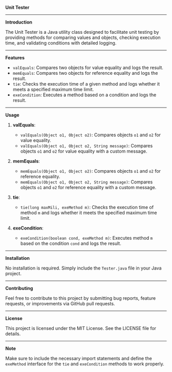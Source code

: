 **Unit Tester**

---

**Introduction**

The Unit Tester is a Java utility class designed to facilitate unit testing by providing methods for comparing values and objects, checking execution time, and validating conditions with detailed logging.

---

**Features**

- `valEquals`: Compares two objects for value equality and logs the result.
- `memEquals`: Compares two objects for reference equality and logs the result.
- `tie`: Checks the execution time of a given method and logs whether it meets a specified maximum time limit.
- `exeCondition`: Executes a method based on a condition and logs the result.

---

**Usage**

1. **valEquals**:
   - `valEquals(Object o1, Object o2)`: Compares objects `o1` and `o2` for value equality.
   - `valEquals(Object o1, Object o2, String message)`: Compares objects `o1` and `o2` for value equality with a custom message.

2. **memEquals**:
   - `memEquals(Object o1, Object o2)`: Compares objects `o1` and `o2` for reference equality.
   - `memEquals(Object o1, Object o2, String message)`: Compares objects `o1` and `o2` for reference equality with a custom message.

3. **tie**:
   - `tie(long maxMili, exeMethod m)`: Checks the execution time of method `m` and logs whether it meets the specified maximum time limit.

4. **exeCondition**:
   - `exeCondition(boolean cond, exeMethod m)`: Executes method `m` based on the condition `cond` and logs the result.

---

**Installation**

No installation is required. Simply include the `Tester.java` file in your Java project.

---

**Contributing**

Feel free to contribute to this project by submitting bug reports, feature requests, or improvements via GitHub pull requests.

---

**License**

This project is licensed under the MIT License. See the LICENSE file for details.

---

**Note**

Make sure to include the necessary import statements and define the `exeMethod` interface for the `tie` and `exeCondition` methods to work properly.
